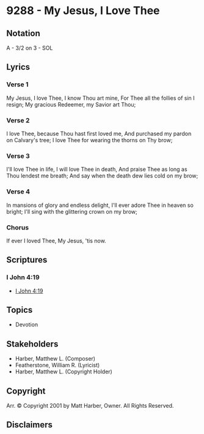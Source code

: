 # 9288 - My Jesus, I Love Thee

## Notation

A - 3/2 on 3 - SOL

## Lyrics

### Verse 1

My Jesus, I love Thee, I know Thou art mine, For Thee all the follies of sin I resign; My gracious Redeemer, my Savior art Thou; 

### Verse 2

I love Thee, because Thou hast first loved me, And purchased my pardon on Calvary's tree; I love Thee for wearing the thorns on Thy brow;

### Verse 3

I'll love Thee in life, I will love Thee in death, And praise Thee as long as Thou lendest me breath; And say when the death dew lies cold on my brow;

### Verse 4

In mansions of glory and endless delight, I'll ever adore Thee in heaven so bright; I'll sing with the glittering crown on my brow; 

### Chorus

If ever I loved Thee, My Jesus, 'tis now.


## Scriptures

### I John 4:19

- [I John 4:19](https://www.biblegateway.com/passage/?search=I%20John%204%3A19)


## Topics

- Devotion

## Stakeholders

- Harber, Matthew L. (Composer)
- Featherstone, William R. (Lyricist)
- Harber, Matthew L. (Copyright Holder)

## Copyright

Arr. © Copyright 2001 by Matt Harber, Owner. All Rights Reserved.


## Disclaimers


